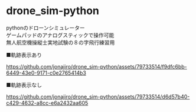 # drone_sim-python
pythonのドローンシミュレーター</br>
ゲームパッドのアナログスティックで操作可能</br>
無人航空機操縦士実地試験の８の字飛行練習用</br>

■軌跡表示あり

https://github.com/jonajiro/drone_sim-python/assets/79733514/f9dfc6bb-6449-43e0-9171-c0e2765414b3

■軌跡表示なし

https://github.com/jonajiro/drone_sim-python/assets/79733514/d6d57b40-c429-4632-a8cc-e6a2432aa605


